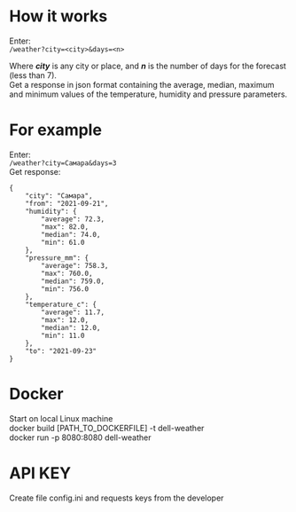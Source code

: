 # How it works
Enter:\
```/weather?city=<city>&days=<n>```

Where **_city_** is any city or place, and **_n_** is the number of days for the forecast (less than 7).\
Get a response in json format containing the average, median, maximum and minimum values of the temperature, humidity and pressure parameters.

# For example
Enter:\
```/weather?city=Самара&days=3```\
Get response: 
``` 
{
    "city": "Самара",
    "from": "2021-09-21",
    "humidity": {
        "average": 72.3,
        "max": 82.0,
        "median": 74.0,
        "min": 61.0
    },
    "pressure_mm": {
        "average": 758.3,
        "max": 760.0,
        "median": 759.0,
        "min": 756.0
    },
    "temperature_c": {
        "average": 11.7,
        "max": 12.0,
        "median": 12.0,
        "min": 11.0
    },
    "to": "2021-09-23"
}
```
# Docker
Start on local Linux machine \
docker build [PATH_TO_DOCKERFILE] -t dell-weather \
docker run -p 8080:8080 dell-weather

# API KEY
Create file config.ini and requests keys from the developer

